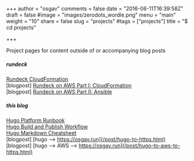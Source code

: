 +++
author = "osgav"
comments = false
date = "2016-06-11T16:39:58Z"
draft = false
#image = "images/zerodots_wordle.png"
menu = "main"
weight = "10"
share = false
slug = "projects"
#tags = ["projects"]
title = "$ cd projects"

+++

Project pages for content outside of or accompanying blog posts

##### rundeck

[Rundeck CloudFormation](/page/projects/rundeck-cloudformation.html)<br />
[blogpost] [Rundeck on AWS Part I: CloudFormation](/post/rundeck-on-aws-part-i.html)<br />
[blogpost] [Rundeck on AWS Part II: Ansible](/post/rundeck-on-aws-part-ii.html)<br />


##### this blog

[Hugo Platform Runbook](/page/projects/hugo-platform-runbook.html)<br />
[Hugo Build and Publish Workflow](/page/projects/hugo-build-and-publish-workflow.html)<br />
[Hugo Markdown Cheatsheet](/page/projects/hugo-markdown-cheatsheet.html)<br />
[blogpost] [hugo --> https://osgav.run](/post/hugo-to-https.html)<br />
[blogpost] [hugo --> AWS --> https://osgav.run](/post/hugo-to-aws-to-https.html)<br />
